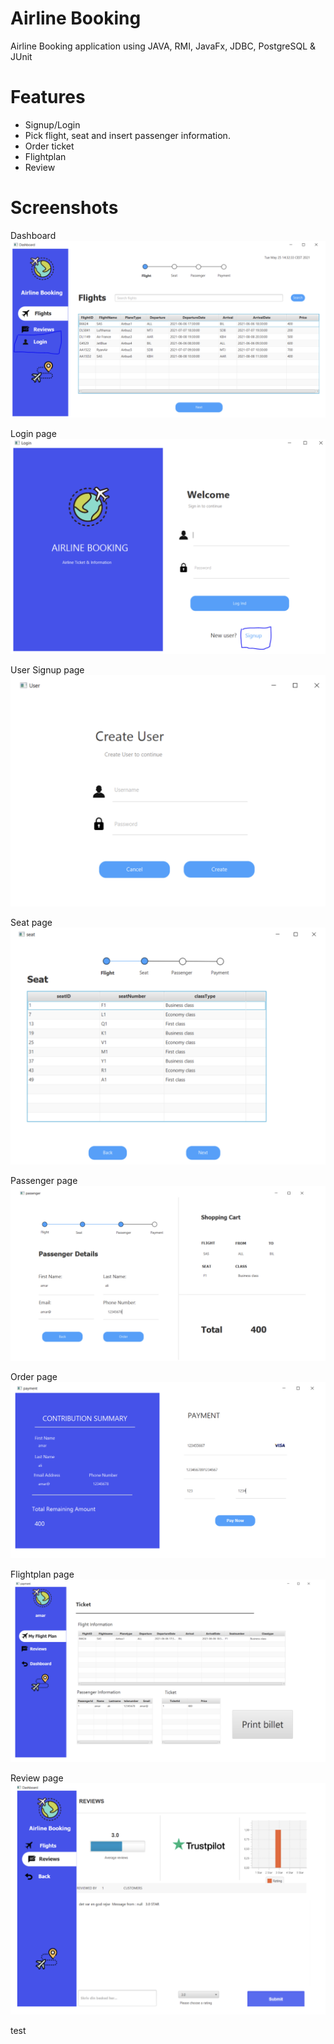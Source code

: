 # Airline Booking 
Airline Booking application using JAVA, RMI, JavaFx, JDBC, PostgreSQL & JUnit

# Features
- Signup/Login
- Pick flight, seat and insert passenger information. 
- Order ticket
- Flightplan
- Review

# Screenshots

Dashboard
![img.png](img.png)

Login page
![img_1.png](img_1.png)

User Signup page 
![img_2.png](img_2.png)

Seat page  
![img_3.png](img_3.png)

Passenger page
![img_4.png](img_4.png)

Order page 
![img_5.png](img_5.png)

Flightplan page
![img_6.png](img_6.png)

Review page
![img_7.png](img_7.png) 

test
